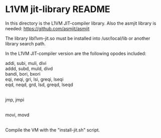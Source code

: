 L1VM jit-library README
=======================
In this directory is the L1VM JIT-compiler library.
Also the asmjit library is needed: https://github.com/asmjit/asmjit

The library libl1vm-jit.so must be installed into /usr/local/lib or
another library search path.

In the L1VM JIT-compiler version are the following opodes included:

addi, subi, muli, divi <br>
addd, subd, muld, divd <br>
bandi, bori, bxori <br>
eqi, neqi, gri, lsi, greqi, lseqi <br>
eqd, neqd, grd, lsd, greqd, lseqd <br><br>

jmp, jmpi <br><br>

movi, movd <br><br>

Compile the VM with the "install-jit.sh" script.
